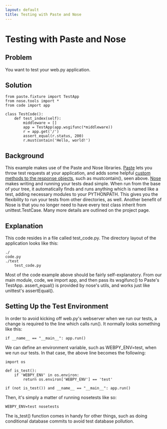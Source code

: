 ```yaml
---
layout: default
title: Testing with Paste and Nose
---
```


# Testing with Paste and Nose

## Problem

You want to test your web.py application.

## Solution

    from paste.fixture import TestApp
    from nose.tools import *
    from code import app

    class TestCode():
        def test_index(self):
            middleware = []
            app = TestApp(app.wsgifunc(*middleware))
            r = app.get('/')
            assert_equal(r.status, 200)
            r.mustcontain('Hello, world!')

## Background

This example makes use of the Paste and Nose libraries. [Paste](http://pythonpaste.org/) lets you throw test requests at your application, and adds some helpful [custom methods to the response objects](http://pythonpaste.org/webtest/#the-response-object), such as mustcontain(), seen above. [Nose](http://somethingaboutorange.com/mrl/projects/nose/) makes writing and running your tests dead simple. When run from the base of your tree, it automatically finds and runs anything which is named like a test, adding necessary modules to your PYTHONPATH. This gives you the flexibility to run your tests from other directories, as well. Another benefit of Nose is that you no longer need to have every test class inherit from unittest.TestCase. Many more details are outlined on the project page.

## Explanation

This code resides in a file called test_code.py. The directory layout of the application looks like this:

    ./
    code.py
    ./test
        test_code.py        

Most of the code example above should be fairly self-explanatory. From our main module, code, we import app, and then pass its wsgifunc() to Paste's TestApp. assert_equal() is provided by nose's utils, and works just like unittest's assertEqual().

## Setting Up the Test Environment

In order to avoid kicking off web.py's webserver when we run our tests, a change is required to the line which calls run(). It normally looks something like this:

    if __name__ == "__main__": app.run()

We can define an environment variable, such as WEBPY_ENV=test, when we run our tests. In that case, the above line becomes the following:

    import os

    def is_test():
        if 'WEBPY_ENV' in os.environ:
            return os.environ['WEBPY_ENV'] == 'test'

    if (not is_test()) and __name__ == "__main__": app.run()

Then, it's simply a matter of running nosetests like so:

    WEBPY_ENV=test nosetests

The is_test() function comes in handy for other things, such as doing conditional database commits to avoid test database pollution.
